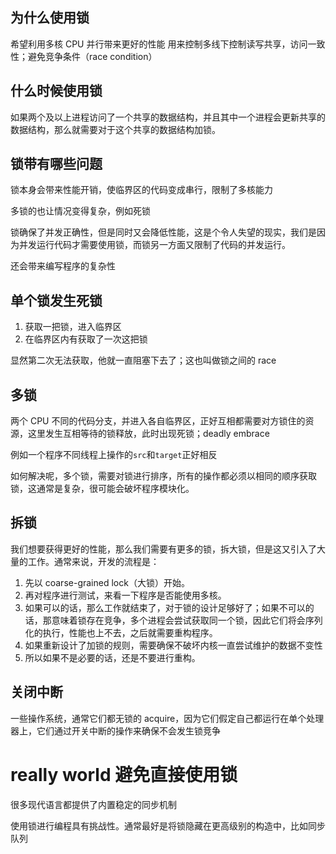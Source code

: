 ## 为什么使用锁

希望利用多核 CPU 并行带来更好的性能
用来控制多线下控制读写共享，访问一致性；避免竞争条件（race condition）

## 什么时候使用锁

如果两个及以上进程访问了一个共享的数据结构，并且其中一个进程会更新共享的数据结构，那么就需要对于这个共享的数据结构加锁。

## 锁带有哪些问题

锁本身会带来性能开销，使临界区的代码变成串行，限制了多核能力

多锁的也让情况变得复杂，例如死锁

锁确保了并发正确性，但是同时又会降低性能，这是个令人失望的现实，我们是因为并发运行代码才需要使用锁，而锁另一方面又限制了代码的并发运行。

还会带来编写程序的复杂性

## 单个锁发生死锁

1. 获取一把锁，进入临界区
2. 在临界区内有获取了一次这把锁

显然第二次无法获取，他就一直阻塞下去了；这也叫做锁之间的 race

## 多锁

两个 CPU 不同的代码分支，并进入各自临界区，正好互相都需要对方锁住的资源，这里发生互相等待的锁释放，此时出现死锁；deadly embrace

例如一个程序不同线程上操作的`src`和`target`正好相反

如何解决呢，多个锁，需要对锁进行排序，所有的操作都必须以相同的顺序获取锁，这通常是复杂，很可能会破坏程序模块化。

## 拆锁

我们想要获得更好的性能，那么我们需要有更多的锁，拆大锁，但是这又引入了大量的工作。通常来说，开发的流程是：

1. 先以 coarse-grained lock（大锁）开始。
2. 再对程序进行测试，来看一下程序是否能使用多核。
3. 如果可以的话，那么工作就结束了，对于锁的设计足够好了；如果不可以的话，那意味着锁存在竞争，多个进程会尝试获取同一个锁，因此它们将会序列化的执行，性能也上不去，之后就需要重构程序。
4. 如果重新设计了加锁的规则，需要确保不破坏内核一直尝试维护的数据不变性
5. 所以如果不是必要的话，还是不要进行重构。

## 关闭中断

一些操作系统，通常它们都无锁的 acquire，因为它们假定自己都运行在单个处理器上，它们通过开关中断的操作来确保不会发生锁竞争

# really world 避免直接使用锁

很多现代语言都提供了内置稳定的同步机制

使用锁进行编程具有挑战性。通常最好是将锁隐藏在更高级别的构造中，比如同步队列
